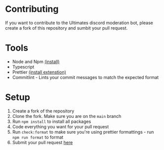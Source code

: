 # Contributing

If you want to contribute to the Ultimates discord moderation bot, please create a fork of this repository and sumbit your pull request.

# Tools

- Node and Npm [(install)](https://nodejs.org/en/download/)
- Typescript
- Prettier [(install extenstion)](https://marketplace.visualstudio.com/items?itemName=esbenp.prettier-vscode)
- Commitlint - Lints your commit messages to match the expected format

# Setup

1. Create a fork of the repository
2. Clone the fork. Make sure you are on the `main` branch
3. Run `npm install` to install all packages
4. Code everything you want for your pull request
5. Run `check:format` to make sure you're using prettier formattings - run `npm run format` to format
6. Submit your pull request [here](https://github.com/NikansWorld/Ultimates/compare)